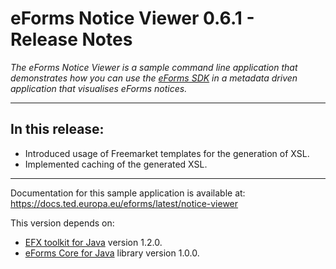# eForms Notice Viewer 0.6.1 - Release Notes

_The eForms Notice Viewer is a sample command line application that demonstrates how you can use the [eForms SDK](https://github.com/OP-TED/eForms-SDK) in a metadata driven application that visualises eForms notices._

---
## In this release:

* Introduced usage of Freemarket templates for the generation of XSL.
* Implemented caching of the generated XSL.

--- 

Documentation for this sample application is available at: https://docs.ted.europa.eu/eforms/latest/notice-viewer

This version depends on:
 - [EFX toolkit for Java](https://github.com/OP-TED/efx-toolkit-java) version 1.2.0.
 - [eForms Core for Java](https://github.com/OP-TED/eforms-core-java) library version 1.0.0.
